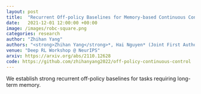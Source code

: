 ```yaml
---
layout: post
title:  "Recurrent Off-policy Baselines for Memory-based Continuous Control"
date:   2021-12-01 12:00:00 +00:00
image: /images/robc-square.png
categories: research
author: "Zhihan Yang"
authors: "<strong>Zhihan Yang</strong>*, Hai Nguyen* (Joint First Authors)"
venue: "Deep RL Workshop @ NeurIPS"
arxiv: https://arxiv.org/abs/2110.12628
code: https://github.com/zhihanyang2022/off-policy-continuous-control
---
```

We establish strong recurrent off-policy baselines for tasks requiring long-term memory.
